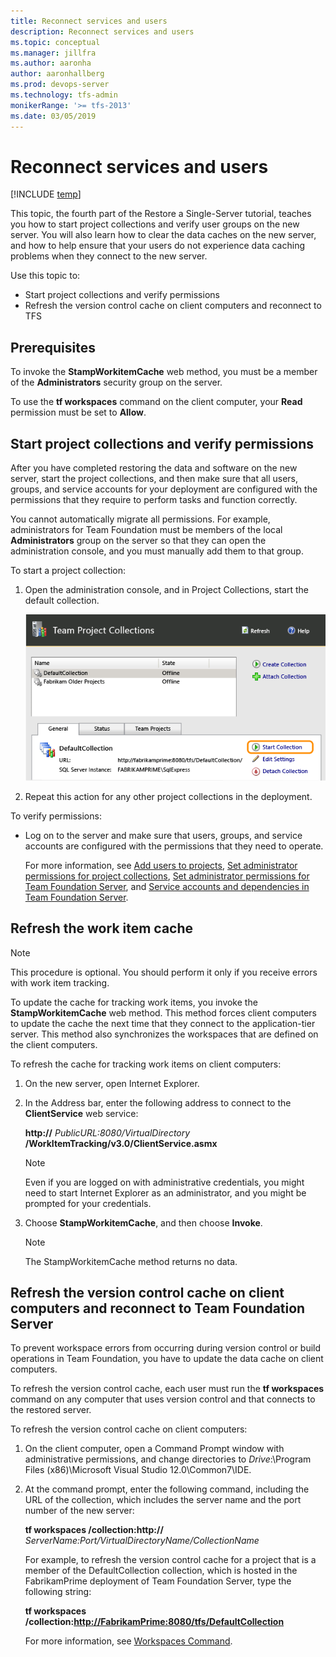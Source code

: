 ```yaml
---
title: Reconnect services and users
description: Reconnect services and users
ms.topic: conceptual
ms.manager: jillfra
ms.author: aaronha
author: aaronhallberg
ms.prod: devops-server
ms.technology: tfs-admin
monikerRange: '>= tfs-2013'
ms.date: 03/05/2019
---
```


# Reconnect services and users

[!INCLUDE [temp](../../_shared/version-tfs-all-versions.md)]

This topic, the fourth part of the Restore a Single-Server tutorial, teaches you how to start project collections and verify user groups on the new server. You will also learn how to clear the data caches on the new server, and how to help ensure that your users do not experience data caching problems when they connect to the new server.

Use this topic to:

 
* Start project collections and verify permissions
* Refresh the version control cache on client computers and reconnect to TFS


## Prerequisites

To invoke the **StampWorkitemCache** web method, you must be a member of the **Administrators** security group on the server.

To use the **tf workspaces** command on the client computer, your **Read** permission must be set to **Allow**.

<a name="start-team-project-colls"></a>
## Start project collections and verify permissions

After you have completed restoring the data and software on the new server, start the project collections, and then make sure that all users, groups, and service accounts for your deployment are configured with the permissions that they require to perform tasks and function correctly.

You cannot automatically migrate all permissions. For example, administrators for Team Foundation must be members of the local **Administrators** group on the server so that they can open the administration console, and you must manually add them to that group.

To start a project collection:

1.  Open the administration console, and in Project Collections, start the default collection.

    ![Collections remain offline until started](../_img/ic664996.png)

2.  Repeat this action for any other project collections in the deployment.

To verify permissions:

-   Log on to the server and make sure that users, groups, and service accounts are configured with the permissions that they need to operate.

    For more information, see [Add users to projects](/azure/devops/security/add-users-team-project), [Set administrator permissions for project collections](../add-administrator.md), [Set administrator permissions for Team Foundation Server](../add-administrator.md), and [Service accounts and dependencies in Team Foundation Server](../service-accounts-dependencies.md).


## Refresh the work item cache

> [!NOTE]  
>This procedure is optional. You should perform it only if you receive errors with work item tracking.

To update the cache for tracking work items, you invoke the **StampWorkitemCache** web method. This method forces client computers to update the cache the next time that they connect to the application-tier server. This method also synchronizes the workspaces that are defined on the client computers.

To refresh the cache for tracking work items on client computers:

1.  On the new server, open Internet Explorer.

2.  In the Address bar, enter the following address to connect to the **ClientService** web service:

    **http://** *PublicURL:8080/VirtualDirectory* **/WorkItemTracking/v3.0/ClientService.asmx**

    > [!NOTE]  
    >Even if you are logged on with administrative credentials, you might need to start Internet Explorer as an administrator, and you might be prompted for your credentials.

3.  Choose **StampWorkitemCache**, and then choose **Invoke**.

    > [!NOTE]  
    >The StampWorkitemCache method returns no data.

<a name="refresh-vc-cache-reconn-tfs"></a>
## Refresh the version control cache on client computers and reconnect to Team Foundation Server

To prevent workspace errors from occurring during version control or build operations in Team Foundation, you have to update the data cache on client computers.

To refresh the version control cache, each user must run the **tf workspaces** command on any computer that uses version control and that connects to the restored server.

To refresh the version control cache on client computers:

1. On the client computer, open a Command Prompt window with administrative permissions, and change directories to *Drive*:\\Program Files (x86)\\Microsoft Visual Studio 12.0\\Common7\\IDE.

2. At the command prompt, enter the following command, including the URL of the collection, which includes the server name and the port number of the new server:

   **tf workspaces /collection:http://** *ServerName:Port/VirtualDirectoryName/CollectionName*

   For example, to refresh the version control cache for a project that is a member of the DefaultCollection collection, which is hosted in the FabrikamPrime deployment of Team Foundation Server, type the following string:

   **tf workspaces /collection:<http://FabrikamPrime:8080/tfs/DefaultCollection>**

   For more information, see [Workspaces Command](/azure/devops/tfvc/workspace-command).

